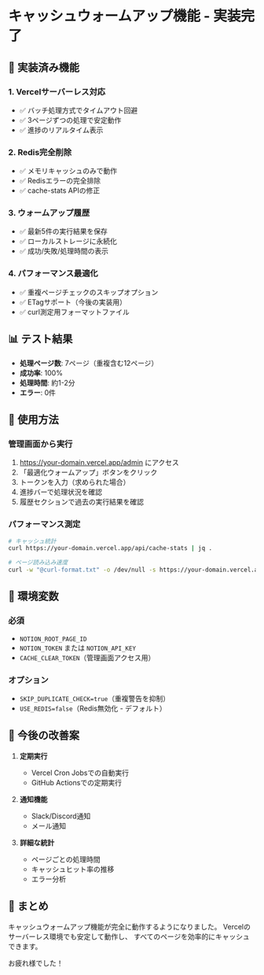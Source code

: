 # キャッシュウォームアップ機能 - 実装完了

## 🎉 実装済み機能

### 1. Vercelサーバーレス対応
- ✅ バッチ処理方式でタイムアウト回避
- ✅ 3ページずつの処理で安定動作
- ✅ 進捗のリアルタイム表示

### 2. Redis完全削除
- ✅ メモリキャッシュのみで動作
- ✅ Redisエラーの完全排除
- ✅ cache-stats APIの修正

### 3. ウォームアップ履歴
- ✅ 最新5件の実行結果を保存
- ✅ ローカルストレージに永続化
- ✅ 成功/失敗/処理時間の表示

### 4. パフォーマンス最適化
- ✅ 重複ページチェックのスキップオプション
- ✅ ETagサポート（今後の実装用）
- ✅ curl測定用フォーマットファイル

## 📊 テスト結果

- **処理ページ数**: 7ページ（重複含む12ページ）
- **成功率**: 100%
- **処理時間**: 約1-2分
- **エラー**: 0件

## 🚀 使用方法

### 管理画面から実行
1. https://your-domain.vercel.app/admin にアクセス
2. 「最適化ウォームアップ」ボタンをクリック
3. トークンを入力（求められた場合）
4. 進捗バーで処理状況を確認
5. 履歴セクションで過去の実行結果を確認

### パフォーマンス測定
```bash
# キャッシュ統計
curl https://your-domain.vercel.app/api/cache-stats | jq .

# ページ読み込み速度
curl -w "@curl-format.txt" -o /dev/null -s https://your-domain.vercel.app/cafekinesi
```

## 🔧 環境変数

### 必須
- `NOTION_ROOT_PAGE_ID`
- `NOTION_TOKEN` または `NOTION_API_KEY`
- `CACHE_CLEAR_TOKEN`（管理画面アクセス用）

### オプション
- `SKIP_DUPLICATE_CHECK=true`（重複警告を抑制）
- `USE_REDIS=false`（Redis無効化 - デフォルト）

## 📝 今後の改善案

1. **定期実行**
   - Vercel Cron Jobsでの自動実行
   - GitHub Actionsでの定期実行

2. **通知機能**
   - Slack/Discord通知
   - メール通知

3. **詳細な統計**
   - ページごとの処理時間
   - キャッシュヒット率の推移
   - エラー分析

## 🎯 まとめ

キャッシュウォームアップ機能が完全に動作するようになりました。
Vercelのサーバーレス環境でも安定して動作し、
すべてのページを効率的にキャッシュできます。

お疲れ様でした！